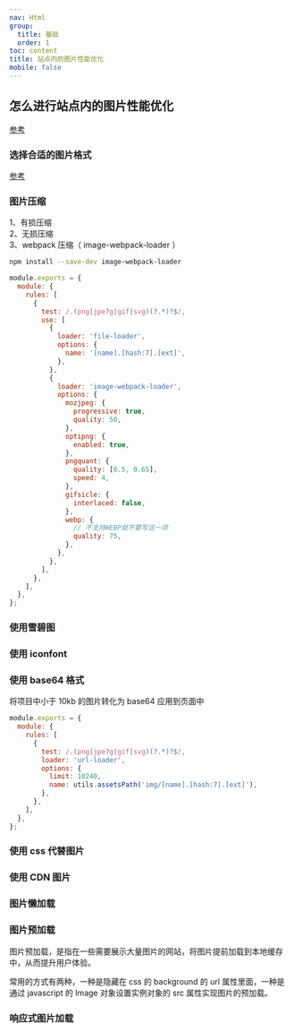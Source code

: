 ```yaml
---
nav: Html
group:
  title: 基础
  order: 1
toc: content
title: 站点内的图片性能优化
mobile: false
---
```


## 怎么进行站点内的图片性能优化

<a target='_blank' href='https://fe.ecool.fun/topic/0b096e94-b846-448b-ae4b-b4f500e96bf1?orderBy=updateTime&order=desc&tagId=20'>参考</a>

### 选择合适的图片格式

<a href='./base-select-img'>参考</a>

### 图片压缩

1、有损压缩  
2、无损压缩  
3、webpack 压缩（ image-webpack-loader ）

```bash
npm install --save-dev image-webpack-loader
```

```js
module.exports = {
  module: {
    rules: [
      {
        test: /.(png|jpe?g|gif|svg)(?.*)?$/,
        use: [
          {
            loader: 'file-loader',
            options: {
              name: '[name].[hash:7].[ext]',
            },
          },
          {
            loader: 'image-webpack-loader',
            options: {
              mozjpeg: {
                progressive: true,
                quality: 50,
              },
              optipng: {
                enabled: true,
              },
              pngquant: {
                quality: [0.5, 0.65],
                speed: 4,
              },
              gifsicle: {
                interlaced: false,
              },
              webp: {
                // 不支持WEBP就不要写这一项
                quality: 75,
              },
            },
          },
        ],
      },
    ],
  },
};
```

### 使用雪碧图

### 使用 iconfont

### 使用 base64 格式

将项目中小于 10kb 的图片转化为 base64 应用到页面中

```js
module.exports = {
  module: {
    rules: [
      {
        test: /.(png|jpe?g|gif|svg)(?.*)?$/,
        loader: 'url-loader',
        options: {
          limit: 10240,
          name: utils.assetsPath('img/[name].[hash:7].[ext]'),
        },
      },
    ],
  },
};
```

### 使用 css 代替图片

### 使用 CDN 图片

### 图片懒加载

### 图片预加载

图片预加载，是指在一些需要展示大量图片的网站，将图片提前加载到本地缓存中，从而提升用户体验。

常用的方式有两种，一种是隐藏在 css 的 background 的 url 属性里面，一种是通过 javascript 的 Image 对象设置实例对象的 src 属性实现图片的预加载。

### 响应式图片加载
